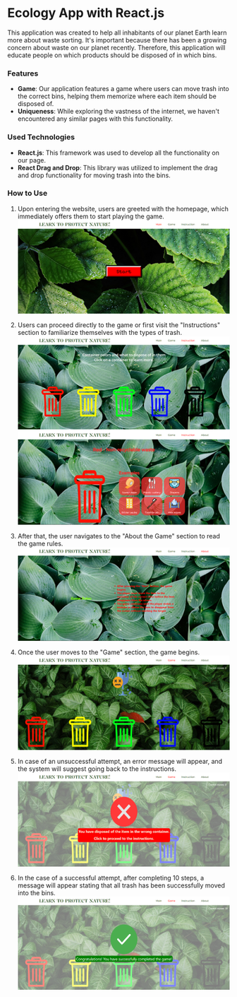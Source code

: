 # Ecology App with React.js

This application was created to help all inhabitants of our planet Earth learn more about waste sorting. It's important because there has been a growing concern about waste on our planet recently. Therefore, this application will educate people on which products should be disposed of in which bins.

### Features
- **Game**: Our application features a game where users can move trash into the correct bins, helping them memorize where each item should be disposed of.
- **Uniqueness**: While exploring the vastness of the internet, we haven't encountered any similar pages with this functionality.

### Used Technologies
- **React.js**: This framework was used to develop all the functionality on our page.
- **React Drag and Drop**: This library was utilized to implement the drag and drop functionality for moving trash into the bins.

### How to Use
1. Upon entering the website, users are greeted with the homepage, which immediately offers them to start playing the game.
![alt text](./Examples/Main.png)

2. Users can proceed directly to the game or first visit the "Instructions" section to familiarize themselves with the types of trash.
![alt text](./Examples/Instruction.png)
![alt text](./Examples/Example.png)

3. After that, the user navigates to the "About the Game" section to read the game rules.
![alt text](./Examples/About.png)

4. Once the user moves to the "Game" section, the game begins.
![alt text](./Examples/Game.png)

5. In case of an unsuccessful attempt, an error message will appear, and the system will suggest going back to the instructions.
![alt text](./Examples/Error.png)

6. In the case of a successful attempt, after completing 10 steps, a message will appear stating that all trash has been successfully moved into the bins.
![alt text](./Examples/Success.png)